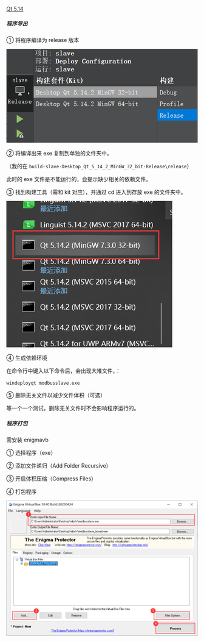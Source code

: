 [Qt 5.14](https://download.qt.io/archive/qt/5.14/) 

##### 程序导出

① 将程序编译为 release 版本

![1](.assest/1.png)

② 将编译出来 exe 复制到单独的文件夹中。

（我的在 `build-slave-Desktop_Qt_5_14_2_MinGW_32_bit-Release\release`）

此时的 exe 文件是不能运行的，会提示缺少相关的依赖文件。

③ 找到构建工具（需和 kit 对应），并通过 cd 进入到存放 exe 的文件夹中。

![2](.assest/2.png)

④ 生成依赖环境

在命令行中键入以下命令后，会出现大堆文件，：

```shell
windeployqt modbusslave.exe
```

⑤ 删除无关文件以减少文件体积（可选）

等一个一个测试，删除无关文件时不会影响程序运行的。

##### 程序打包

需安装 enigmavb

① 选择程序（exe）

② 添加文件递归（Add Folder Recursive）

③ 开启体积压缩（Compress Files）

④ 打包程序

![3](.assest/3.png)
